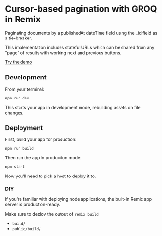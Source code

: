 # Cursor-based pagination with GROQ in Remix

Paginating documents by a publishedAt dateTime field using the \_id field as a tie-breaker.

This implementation includes stateful URLs which can be shared from any "page" of results with working next and previous buttons.

[Try the demo](https://showcase-pagination-remix.vercel.app/)

## Development

From your terminal:

```sh
npm run dev
```

This starts your app in development mode, rebuilding assets on file changes.

## Deployment

First, build your app for production:

```sh
npm run build
```

Then run the app in production mode:

```sh
npm start
```

Now you'll need to pick a host to deploy it to.

### DIY

If you're familiar with deploying node applications, the built-in Remix app server is production-ready.

Make sure to deploy the output of `remix build`

- `build/`
- `public/build/`
